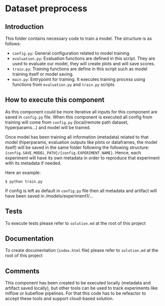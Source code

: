 # Dataset preprocess

## Introduction

This folder contains necessary code to train a model. The structure is as follows:

- `config.py`: General configuration related to model training.
- `evaluation.py`: Evaluation functions are defined in this script. They are used to evaluate our model, they will create plots and will save scores.
- `train.py`: Training functions are define in this script such as model training itself or model saving.
- `main.py`: Entrypoint for training. It executes training process using functions from `evaluation.py` and `train.py` scripts

## How to execute this component

As this component could be more iterative all inputs for this component are saved in `config.py` file. When this component is executed all config from training will come from `config.py` (local/remote path dataset, hyperparams...) and model will be trained.

Once model has been training all information (metadata) related to that model (hiperparams, evaluation outputs like plots or dataframes, the model itself) will be saved in the same folder following the following structure: `{config.SAVE_MODEL_PATH}/{config.EXPERIMENT_NAME}`. Hence, each experiment will have its own metadata in order to reproduce that experiment with its metadata if needed.

Here an example:

`$ python train.py`

If config is left as default in `config.py` file then all metadata and artifact will have been saved in /models/experiment1/...

## Tests

To execute tests please refer to `solution.md` at the root of this project

## Documentation

To create documentation (`index.html` file) please refer to `solution.md` at the root of this project

## Comments

This component has been created to be executed locally (metadata and artifact saved locally), but other tools can be used to track experiments like mlflow or kubeflow pipelines. For that this code has to be refeactor to accept these tools and support cloud-based solution.
